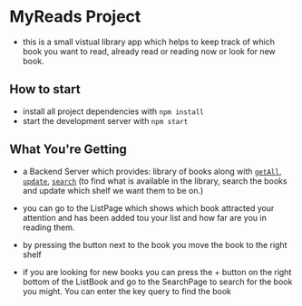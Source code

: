 # MyReads Project

* this is a small vistual library app which helps to keep track of which book you want to read, already read or reading now or look for new book. 

## How to start

* install all project dependencies with `npm install`
* start the development server with `npm start`



## What You're Getting



* a Backend Server which provides:
 library of books along with [`getAll`](#getall), [`update`](#update),  [`search`](#search) (to find what is available in the library, search the books and update which shelf we want them to be on.)

*  you can go to the ListPage which shows which book attracted your attention and has been added tou your list and how far are you in reading them.

* by pressing the button next  to the book you move the book to the right shelf

* if you are looking for new books you can press the + button on the right bottom of the ListBook and go to the SearchPage to search for the book you might. You can enter the key query to find the book


